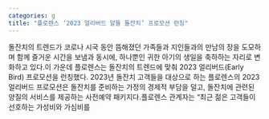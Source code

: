 ```yaml
---
categories: g
title: "플로렌스 ‘2023 얼리버드 알뜰 돌잔치’ 프로모션 런칭"
---
```

돌잔치의 트렌드가 코로나 시국 동안 뜸해졌던 가족들과 지인들과의 만남의 장을 도모하며 함께 즐거운 시간을 보냄과 동시에, 하나뿐인 귀한 아기의 생일을 축하하는 자리로 변화하고 있다.이 가운데 플로렌스는 돌잔치의 트렌드에 맞춰 2023 얼리버드(Early Bird) 프로모션을 런칭했다. 2023년 돌잔치 고객들을 대상으로 하는 플로렌스의 2023 얼리버드 프로모션은 돌잔치를 준비하는 가정의 경제적 부담을 덜고, 돌잔치에 관련된 양질의 서비스를 제공하는 사전예약 패키지다.플로렌스 관계자는 “최근 젊은 고객들이 선호하는 가성비와 가심비를